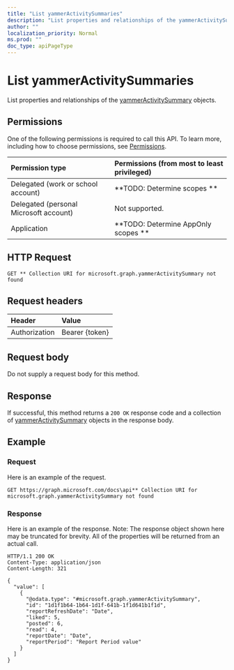 ```yaml
---
title: "List yammerActivitySummaries"
description: "List properties and relationships of the yammerActivitySummary objects."
author: ""
localization_priority: Normal
ms.prod: ""
doc_type: apiPageType
---
```


# List yammerActivitySummaries

List properties and relationships of the [yammerActivitySummary](../resources/yammeractivitysummary.md) objects.

## Permissions
One of the following permissions is required to call this API. To learn more, including how to choose permissions, see [Permissions](/concepts/permissions-reference.md).

|Permission type|Permissions (from most to least privileged)|
|:---|:---|
|Delegated (work or school account)|**TODO: Determine scopes **|
|Delegated (personal Microsoft account)|Not supported.|
|Application|**TODO: Determine AppOnly scopes **|

## HTTP Request
<!-- {
  "blockType": "ignored"
}
-->
``` http
GET ** Collection URI for microsoft.graph.yammerActivitySummary not found
```

## Request headers
|Header|Value|
|:---|:---|
|Authorization|Bearer {token}|

## Request body
Do not supply a request body for this method.

## Response
If successful, this method returns a `200 OK` response code and a collection of [yammerActivitySummary](../resources/yammeractivitysummary.md) objects in the response body.

## Example

### Request
Here is an example of the request.
<!-- {
  "blockType": "request",
  "name": "get_yammeractivitysummary"
}
-->
``` http
GET https://graph.microsoft.com/docs\api** Collection URI for microsoft.graph.yammerActivitySummary not found
```

### Response
Here is an example of the response. Note: The response object shown here may be truncated for brevity. All of the properties will be returned from an actual call.
<!-- {
  "blockType": "response",
  "truncated": true,
  "@odata.type": "collection(microsoft.graph.yammeractivitysummary)"
}
-->
``` http
HTTP/1.1 200 OK
Content-Type: application/json
Content-Length: 321

{
  "value": [
    {
      "@odata.type": "#microsoft.graph.yammerActivitySummary",
      "id": "1d1f1b64-1b64-1d1f-641b-1f1d641b1f1d",
      "reportRefreshDate": "Date",
      "liked": 5,
      "posted": 6,
      "read": 4,
      "reportDate": "Date",
      "reportPeriod": "Report Period value"
    }
  ]
}
```

